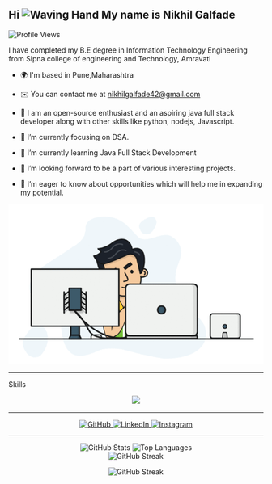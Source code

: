 
## Hi ![Waving Hand](https://user-images.githubusercontent.com/18350557/176309783-0785949b-9127-417c-8b55-ab5a4333674e.gif) My name is Nikhil Galfade
![Profile Views](https://komarev.com/ghpvc/?username=nikhilgalfade&color=blue)

I have completed my B.E degree in Information Technology Engineering from Sipna college of engineering and Technology, Amravati

- 🌍 I'm based in Pune,Maharashtra
  
- ✉️ You can contact me at nikhilgalfade42@gmail.com
  
- 🧠 I am an open-source enthusiast and an aspiring java full stack developer along with other skills like python, nodejs, Javascript.
  
- 🌱 I’m currently focusing on DSA.
  
- 🌱 I’m currently learning Java Full Stack Development
  
- 👯 I’m looking forward to be a part of various interesting projects.
  
- 🤝 I’m eager to know about opportunities which will help me in expanding my potential.



<p align="center">
  <img src="https://raw.githubusercontent.com/rahulvarma5297/rahulvarma5297/refs/heads/main/hadder.gif" alt="Animated Header">
</p>

_________________________________________________________________________________________________________________________________

Skills

<p align="center">
  <a href="https://skillicons.dev">
    <img src="https://skillicons.dev/icons?i=java,spring,python,html,css,tailwind,js,react,vscode,idea,postgres,git" />
  </a>
</p>

_________________________________________________________________________________________________________________________________

<p align="center">
  <a href="https://github.com/nikhilgalfade" target="_blank">
    <img src="https://skillicons.dev/icons?i=github" alt="GitHub" />
  </a>
  <a href="https://www.linkedin.com/in/nikhil-galfade-a0a08a253/" target="_blank">
    <img src="https://skillicons.dev/icons?i=linkedin" alt="LinkedIn" />
  </a>
  <a href="https://instagram.com/your-instagram-username" target="_blank">
    <img src="https://skillicons.dev/icons?i=instagram" alt="Instagram" />
  </a>
</p>

_________________________________________________________________________________________________________________________________


<div align="center">
  <img src="https://github-readme-stats.vercel.app/api?username=nikhilgalfade&show_icons=true&theme=default" alt="GitHub Stats" height="165" />
  <img src="https://github-readme-stats.vercel.app/api/top-langs/?username=nikhilgalfade&layout=compact&theme=default" alt="Top Languages" height="165" />
</div>

<div align="center">
  <img src="https://streak-stats.demolab.com/?user=nikhilgalfade&theme=default" alt="GitHub Streak" height="165" />
</div>

<p align="center">
  <img src="https://github-readme-streak-stats.herokuapp.com/?user=YOUR_USERNAME&theme=radical" alt="GitHub Streak" />
</p>

